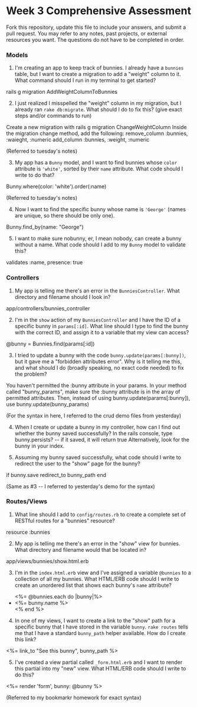 # Week 3 Comprehensive Assessment

Fork this repository, update this file to include your answers, and submit a pull request. You may refer to any notes, past projects, or external resources you want. The questions do not have to be completed in order.

### Models

1. I'm creating an app to keep track of bunnies. I already have a `bunnies` table, but I want to create a migration to add a "weight" column to it. What command should I run in my terminal to get started?

rails g migration AddWeightColumnToBunnies

2. I just realized I misspelled the "weight" column in my migration, but I already ran `rake db:migrate`. What should I do to fix this? (give exact steps and/or commands to run)

Create a new migration with rails g migration ChangeWeightColumn
Inside the migration change method, add the following:
remove_column :bunnies, :waieght, :numeric
add_column :bunnies, :weight, :numeric

(Referred to tuesday's notes)

3. My app has a `Bunny` model, and I want to find bunnies whose `color` attribute is `'white'`, sorted by their `name` attribute. What code should I write to do that?

Bunny.where(color: 'white').order(:name)

(Referred to tuesday's notes)

4. Now I want to find the specific bunny whose name is `'George'` (names are unique, so there should be only one).

Bunny.find_by(name: "George")

5. I want to make sure nobunny, er, I mean nobody, can create a bunny without a name. What code should I add to my `Bunny` model to validate this?

validates :name, presence: true

### Controllers

1. My app is telling me there's an error in the `BunniesController`. What directory and filename should I look in?

app/controllers/bunnies_controller

2. I'm in the `show` action of my `BunniesController` and I have the ID of a specific bunny in `params[:id]`. What line should I type to find the bunny with the correct ID, and assign it to a variable that my view can access?

@bunny = Bunnies.find(params[:id])


3. I tried to update a bunny with the code `bunny.update(params[:bunny])`, but it gave me a "forbidden attributes error". Why is it telling me this, and what should I do (broadly speaking, no exact code needed) to fix the problem?

You haven't permitted the :bunny attribute in your params. In your method called "bunny_params", make sure the :bunny attribute is in the array of permitted attributes. Then, instead of using bunny.update(params[:bunny]), use bunny.update(bunny_params)

(For the syntax in here, I referred to the crud demo files from yesterday)

4. When I create or update a bunny in my controller, how can I find out whether the bunny saved successfully?
In the rails console, type bunny.persists? -- if it saved, it will return true
Alternatively, look for the bunny in your index.

5. Assuming my bunny saved successfully, what code should I write to redirect the user to the "show" page for the bunny?

if bunny.save
  redirect_to bunny_path
end

(Same as #3 -- I referred to yesterday's demo for the syntax)

### Routes/Views

1. What line should I add to `config/routes.rb` to create a complete set of RESTful routes for a "bunnies" resource?

resource :bunnies


2. My app is telling me there's an error in the "show" view for bunnies. What directory and filename would that be located in?

app/views/bunnies/show.html.erb

3. I'm in the `index.html.erb` view and I've assigned a variable `@bunnies` to a collection of all my bunnies. What HTML/ERB code should I write to create an unordered list that shows each bunny's `name` attribute?

<ul>
  <%= @bunnies.each do |bunny|%>
    <li><%= bunny.name %></li>
  <% end %>
</ul>

4. In one of my views, I want to create a link to the "show" path for a specific bunny that I have stored in the variable `bunny`. `rake routes` tells me that I have a standard `bunny_path` helper available. How do I create this link?

<%= link_to "See this bunny", bunny_path %>

5. I've created a view partial called `_form.html.erb` and I want to render this partial into my "new" view. What HTML/ERB code should I write to do this?

<%= render 'form', bunny: @bunny %>

(Referred to my bookmarkr homework for exact syntax)


